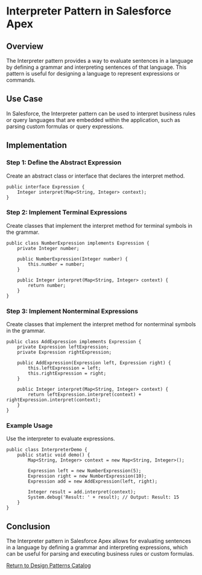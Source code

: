 
# Interpreter Pattern in Salesforce Apex

## Overview
The Interpreter pattern provides a way to evaluate sentences in a language by defining a grammar and interpreting sentences of that language. This pattern is useful for designing a language to represent expressions or commands.

## Use Case
In Salesforce, the Interpreter pattern can be used to interpret business rules or query languages that are embedded within the application, such as parsing custom formulas or query expressions.

## Implementation

### Step 1: Define the Abstract Expression
Create an abstract class or interface that declares the interpret method.

```apex
public interface Expression {
    Integer interpret(Map<String, Integer> context);
}
```

### Step 2: Implement Terminal Expressions
Create classes that implement the interpret method for terminal symbols in the grammar.

```apex
public class NumberExpression implements Expression {
    private Integer number;

    public NumberExpression(Integer number) {
        this.number = number;
    }

    public Integer interpret(Map<String, Integer> context) {
        return number;
    }
}
```

### Step 3: Implement Nonterminal Expressions
Create classes that implement the interpret method for nonterminal symbols in the grammar.

```apex
public class AddExpression implements Expression {
    private Expression leftExpression;
    private Expression rightExpression;

    public AddExpression(Expression left, Expression right) {
        this.leftExpression = left;
        this.rightExpression = right;
    }

    public Integer interpret(Map<String, Integer> context) {
        return leftExpression.interpret(context) + rightExpression.interpret(context);
    }
}
```

### Example Usage
Use the interpreter to evaluate expressions.

```apex
public class InterpreterDemo {
    public static void demo() {
        Map<String, Integer> context = new Map<String, Integer>();

        Expression left = new NumberExpression(5);
        Expression right = new NumberExpression(10);
        Expression add = new AddExpression(left, right);

        Integer result = add.interpret(context);
        System.debug('Result: ' + result); // Output: Result: 15
    }
}
```

## Conclusion
The Interpreter pattern in Salesforce Apex allows for evaluating sentences in a language by defining a grammar and interpreting expressions, which can be useful for parsing and executing business rules or custom formulas.

[Return to Design Patterns Catalog](../README.md)
